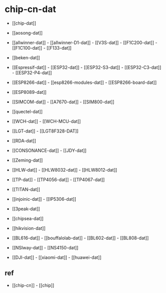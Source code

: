 
# chip-cn-dat 

- [[chip-dat]]

- [[aosong-dat]]

- [[allwinner-dat]] - [[allwinner-D1-dat]] - [[V3S-dat]] - [[F1C200-dat]] - [[F1C100-dat]] - [[F133-dat]]

- [[beken-dat]]

- [[Espressif-dat]] - [[ESP32-dat]] - [[ESP32-S3-dat]] - [[ESP32-C3-dat]] - [[ESP32-P4-dat]]

- [[ESP8266-dat]] - [[esp8266-modules-dat]] - [[ESP8266-board-dat]]

- [[ESP8089-dat]]

- [[SIMCOM-dat]]  - [[A7670-dat]] - [[SIM800-dat]]

- [[quectel-dat]]

- [[WCH-dat]] - [[WCH-MCU-dat]] 

- [[LGT-dat]] - [[LGT8F328-DAT]]

- [[RDA-dat]]

- [[CONSONANCE-dat]] - [[JDY-dat]]

- [[Zeming-dat]]

- [[HLW-dat]] - [[HLW8032-dat]] - [[HLW8012-dat]]



- [[TP-dat]] - [[TP4056-dat]] - [[TP4067-dat]]

- [[TITAN-dat]]

- [[injoinic-dat]] - [[IP5306-dat]]

- [[3peak-dat]]

- [[chipsea-dat]]

- [[hikvision-dat]]

- [[BL616-dat]] - [[bouffalolab-dat]] - [[BL602-dat]] - [[BL808-dat]]

- [[NSIway-dat]] - [[NS4150-dat]]

- [[DJI-dat]] - [[xiaomi-dat]] - [[huawei-dat]]


## ref 

- [[chip-cn]] - [[chip]]